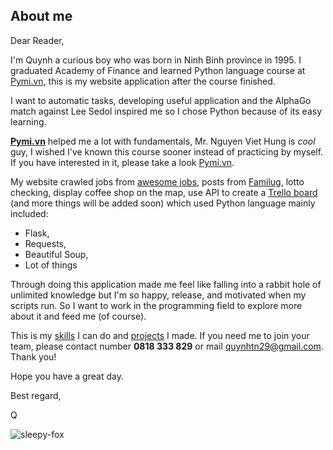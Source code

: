 ## About me

Dear Reader,

I'm Quynh a curious boy who was born in Ninh Binh province in 1995. I graduated Academy of Finance and learned Python language course at [Pymi.vn][0], this is my website application after the course finished.

I want to automatic tasks, developing useful application and the AlphaGo match against Lee Sedol inspired me so I chose Python because of its easy learning.

**[Pymi.vn][0]** helped me a lot with fundamentals, Mr. Nguyen Viet Hung is *cool* guy, I wished I've known this course sooner instead of practicing by myself. If you have interested in it, please take a look [Pymi.vn][0].

My website crawled jobs from [awesome jobs](https://github.com/awesome-jobs/vietnam), posts from [Familug](https://www.familug.org/), lotto checking, display coffee shop on the map, use API to create a [Trello board](https://trello.com/b/wQfnAaCQ) (and more things will be added soon) which used Python language mainly included:

* Flask,
* Requests,
* Beautiful Soup,
* Lot of things

Through doing this application made me feel like falling into a rabbit hole of unlimited knowledge but I'm so happy, release, and motivated when my scripts run. So I want to work in the programming field to explore more about it and feed me (of course).

This is my [skills](http://product-1.herokuapp.com/cv) I can do and [projects](https://github.com/TranQuynh9) I made. If you need me to join your team, please contact number **0818 333 829** or mail quynhtn29@gmail.com. Thank you!

Hope you have a great day.

Best regard,

Q

![sleepy-fox](http://photos.gograph.com/thumbs/CSP/CSP990/k9818382.jpg)

[0]: https://pymi.vn/
